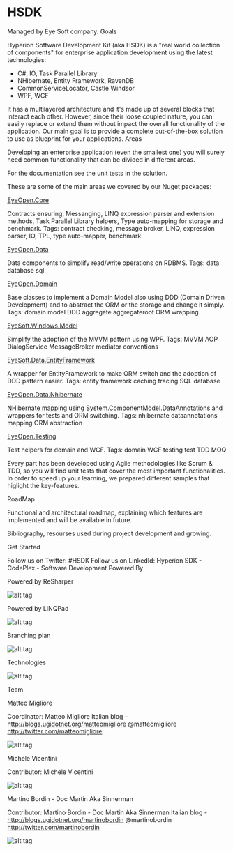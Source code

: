 # HSDK
Managed by Eye Soft company.
Goals

Hyperion Software Development Kit (aka HSDK) is a "real world collection of components" for enterprise application development using the latest technologies:
- C#, IO, Task Parallel Library
- NHibernate, Entity Framework, RavenDB
- CommonServiceLocator, Castle Windsor
- WPF, WCF

It has a multilayered architecture and it's made up of several blocks that interact each other. 
However, since their loose coupled nature, you can easily replace or extend them without impact the overall functionality of the application.
Our main goal is to provide a complete out-of-the-box solution to use as blueprint for your applications.
Areas

Developing an enterprise application (even the smallest one) you will surely need common functionality that can be divided in different areas.

For the documentation see the unit tests in the solution.

These are some of the main areas we covered by our Nuget packages:

[EyeOpen.Core](https://www.nuget.org/packages/EyeSoft.Core)

Contracts ensuring, Messanging, LINQ expression parser and extension methods, Task Parallel Library helpers, Type auto-mapping for storage and benchmark.
Tags: contract checking, message broker, LINQ, expression parser, IO, TPL, type auto-mapper, benchmark.

[EyeOpen.Data](https://www.nuget.org/packages/EyeSoft.Data)


Data components to simplify read/write operations on RDBMS.
Tags: data database sql

[EyeOpen.Domain](https://www.nuget.org/packages/EyeSoft.Domain)


Base classes to implement a Domain Model also using DDD (Domain Driven Development) and to abstract the ORM or the storage and change it simply.
Tags: domain model DDD aggregate aggregateroot ORM wrapping

[EyeSoft.Windows.Model](https://www.nuget.org/packages/EyeSoft.Windows.Model)


Simplify the adoption of the MVVM pattern using WPF.
Tags: MVVM AOP DialogService MessageBroker mediator conventions

[EyeSoft.Data.EntityFramework](https://www.nuget.org/packages/EyeSoft.Data.EntityFramework)



A wrapper for EntityFramework to make ORM switch and the adoption of DDD pattern easier.
Tags: entity framework caching tracing SQL database


[EyeOpen.Data.Nhibernate](https://www.nuget.org/packages/EyeOpen.Data.Nhibernate)

NHibernate mapping using System.ComponentModel.DataAnnotations and wrappers for tests and ORM switching.
Tags: nhibernate dataannotations mapping ORM abstraction


[EyeOpen.Testing](https://www.nuget.org/packages/EyeOpen.Testing)

Test helpers for domain and WCF.
Tags: domain WCF testing test TDD MOQ



Every part has been developed using Agile methodologies like Scrum & TDD, so you will find unit tests that cover the most important functionalities. 
In order to speed up your learning, we prepared different samples that higlight the key-features.

RoadMap

Functional and architectural roadmap, explaining which features are implemented and will be available in future.


Bibliography, resourses used during project development and growing.

Get Started

Follow us on Twitter: #HSDK Follow us on LinkedId: Hyperion SDK - CodePlex - Software Development
Powered By

Powered by ReSharper

![alt tag](http://download-codeplex.sec.s-msft.com/Download?ProjectName=hsdk&DownloadId=1538351)

Powered by LINQPad

![alt tag](http://download-codeplex.sec.s-msft.com/Download?ProjectName=hsdk&DownloadId=1538350)



Branching plan

![alt tag](http://download-codeplex.sec.s-msft.com/Download?ProjectName=hsdk&DownloadId=137506)


Technologies

![alt tag](http://download-codeplex.sec.s-msft.com/Download?ProjectName=hsdk&DownloadId=137656)


Team

 
Matteo Migliore

Coordinator: Matteo Migliore
Italian blog - http://blogs.ugidotnet.org/matteomigliore
@matteomigliore http://twitter.com/matteomigliore

![alt tag](https://avatars2.githubusercontent.com/u/432974?s=96&v=4)


 
Michele Vicentini

Contributor: Michele Vicentini

![alt tag](https://avatars2.githubusercontent.com/u/4671775?s=460&v=4)

 
Martino Bordin - Doc Martin Aka Sinnerman

Contributor: Martino Bordin - Doc Martin Aka Sinnerman
Italian blog - http://blogs.ugidotnet.org/martinobordin
@martinobordin http://twitter.com/martinobordin

![alt tag](http://download-codeplex.sec.s-msft.com/Download?ProjectName=hsdk&DownloadId=137986)
